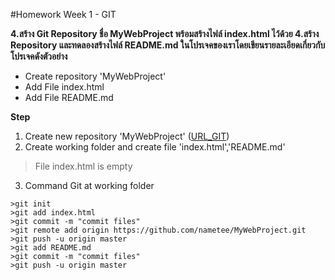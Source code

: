 #Homework Week 1 - GIT 

**4.สร้าง Git Repository ชื่อ MyWebProject พร้อมสร้างไฟล์ index.html ไว้ด้วย 
4.สร้าง Repository และทดลองสร้างไฟล์ README.md ในโปรเจคของเราโดยเขียนรายละเอียดเกี่ยวกับโปรเจคดังตัวอย่าง**

- Create repository 'MyWebProject'
- Add File index.html
- Add File README.md



**Step**

1. Create new repository 'MyWebProject' ([URL_GIT](https://github.com/nametee/MyWebProject.git))
2. Create working folder and create file 'index.html','README.md'
 >File index.html is empty
3. Command Git at working folder
```
>git init
>git add index.html
>git commit -m "commit files"
>git remote add origin https://github.com/nametee/MyWebProject.git
>git push -u origin master
>git add README.md
>git commit -m "commit files"
>git push -u origin master
```

